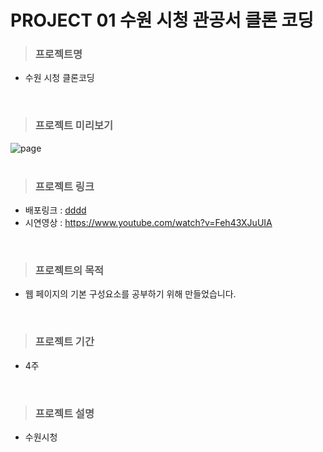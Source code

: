 # PROJECT 01 수원 시청 관공서 클론 코딩

> ### **프로젝트명**

- 수원 시청 클론코딩

<br/>

> ### **프로젝트 미리보기**

<img src="https://github.com/NuyHesHUB/project01_suwon/assets/115362203/6bc92911-871d-4ead-9985-81d4c44237b4" alt="page"/>

<br/>
<br/>

> ### **프로젝트 링크**
 
- 배포링크 : <a href="https://nuyheshub.github.io/project01_suwon/" target="_blank">dddd</a>
- 시연영상 : <https://www.youtube.com/watch?v=Feh43XJuUIA>

<br/>

> ### **프로젝트의 목적**

- 웹 페이지의 기본 구성요소를 공부하기 위해 만들었습니다.

<br/>

> ### **프로젝트 기간**

- 4주

<br/>

> ### **프로젝트 설명**

- 수원시청

<br/>